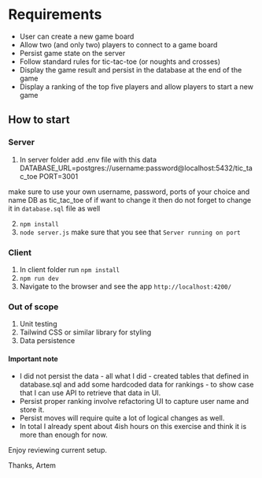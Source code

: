 # Requirements

- User can create a new game board
- Allow two (and only two) players to connect to a game board
- Persist game state on the server
- Follow standard rules for tic-tac-toe (or noughts and crosses)
- Display the game result and persist in the database at the end of the game
- Display a ranking of the top five players and allow players to start a new game

## How to start

### Server

1. In server folder add .env file with this data
   DATABASE_URL=postgres://username:password@localhost:5432/tic_tac_toe
   PORT=3001

make sure to use your own username, password, ports of your choice and name DB as tic_tac_toe of if want to change it then do not forget to change it in `database.sql` file as well

2. `npm install`
3. `node server.js` make sure that you see that `Server running on port`

### Client

1. In client folder run `npm install`
2. `npm run dev`
3. Navigate to the browser and see the app `http://localhost:4200/`

### Out of scope

1. Unit testing
2. Tailwind CSS or similar library for styling
3. Data persistence

#### Important note

- I did not persist the data - all what I did - created tables that defined in database.sql and add some hardcoded data for rankings - to show case that I can use API to retrieve that data in UI.
- Persist proper ranking involve refactoring UI to capture user name and store it.
- Persist moves will require quite a lot of logical changes as well.
- In total I already spent about 4ish hours on this exercise and think it is more than enough for now.

Enjoy reviewing current setup.

Thanks,
Artem
